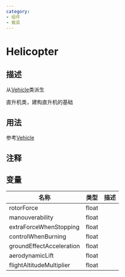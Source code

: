 ```yaml
---
category: 
- 组件
- 载具
---
```

# Helicopter

## 描述
从[Vehicle](./Vehicle.md)类派生

直升机类，建构直升机的基础
## 用法
参考[Vehicle](./Vehicle.md)

## 注释

## 变量

| 名称 | 类型 | 描述 |
| ----------- | ----------- | ----------- |
| rotorForce  | float |  |  
| manouverability  | float |  |  
| extraForceWhenStopping  | float |  |  
| controlWhenBurning  | float |  |  
| groundEffectAcceleration  | float |  |  
| aerodynamicLift  | float |  |  
| flightAltitudeMultiplier  | float |  |  
